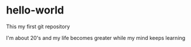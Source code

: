 # hello-world
This my first git repository

I'm about 20's and my life becomes greater while my mind keeps learning
